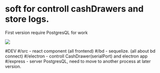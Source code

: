 <h1>soft for controll cashDrawers and store logs.</h1>
<p>First version require PostgresQL for work</p>

<img src="https://i.ibb.co/Z6hDpsG/prev.png">



#DEV
#/src - react component (all frontend)
#/bd - sequelize. (all about bd connect)
#/electron - controll CashDrawer(serialPort) and electron app
#/express - server PostgresQL, need to move to another process at later version.